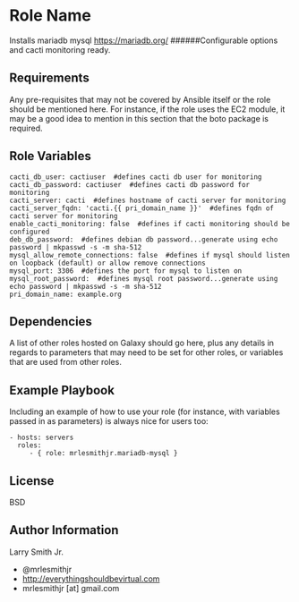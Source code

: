 Role Name
=========

Installs mariadb mysql https://mariadb.org/
######Configurable options and cacti monitoring ready.

Requirements
------------

Any pre-requisites that may not be covered by Ansible itself or the role should be mentioned here. For instance, if the role uses the EC2 module, it may be a good idea to mention in this section that the boto package is required.

Role Variables
--------------

````
cacti_db_user: cactiuser  #defines cacti db user for monitoring
cacti_db_password: cactiuser  #defines cacti db password for monitoring
cacti_server: cacti  #defines hostname of cacti server for monitoring
cacti_server_fqdn: 'cacti.{{ pri_domain_name }}'  #defines fqdn of cacti server for monitoring
enable_cacti_monitoring: false  #defines if cacti monitoring should be configured
deb_db_password:  #defines debian db password...generate using echo password | mkpasswd -s -m sha-512
mysql_allow_remote_connections: false  #defines if mysql should listen on loopback (default) or allow remove connections
mysql_port: 3306  #defines the port for mysql to listen on
mysql_root_password:  #defines mysql root password...generate using echo password | mkpasswd -s -m sha-512
pri_domain_name: example.org
````

Dependencies
------------

A list of other roles hosted on Galaxy should go here, plus any details in regards to parameters that may need to be set for other roles, or variables that are used from other roles.

Example Playbook
----------------

Including an example of how to use your role (for instance, with variables passed in as parameters) is always nice for users too:

    - hosts: servers
      roles:
         - { role: mrlesmithjr.mariadb-mysql }

License
-------

BSD

Author Information
------------------

Larry Smith Jr.
- @mrlesmithjr
- http://everythingshouldbevirtual.com
- mrlesmithjr [at] gmail.com
